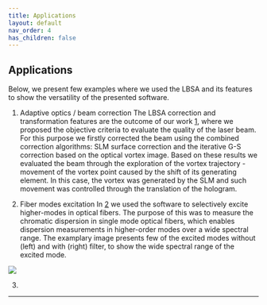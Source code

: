 ```yaml
---
title: Applications
layout: default
nav_order: 4
has_children: false
---
```

## [](#header-2)Applications

Below, we present few examples where we used the LBSA and its features to show the versatility of the presented software.



1) Adaptive optics / beam correction 
The LBSA correction and transformation features are the outcome of our work [1](http://doi.org/10.1016/j.optlaseng.2019.01.014), where we proposed the objective criteria to evaluate the quality of the laser beam. For this purpose we firstly corrected the beam using the combined correction algorithms: SLM surface correction and the iterative G-S correction based on the optical vortex image. Based on these results we evaluated the beam through the exploration of the vortex trajectory - movement of the vortex point caused by the shift of its generating element. In this case, the vortex was generated by the SLM and such movement was controlled through the translation of the hologram.



2) Fiber modes excitation
In [2](https://doi.org/10.1364/OE.422736) we used the software to selectively excite higher-modes in optical fibers. The purpose of this was to measure the chromatic dispersion in single mode optical fibers, which enables dispersion measurements in higher-order modes over a wide spectral range. The examplary image presents few of the excited modes without (left) and with (right) filter, to show the wide spectral range of the excited mode.

![](/lbsa/assets/images/Higher_modes.jpg)
 

3) 

----
